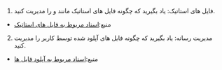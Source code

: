 1. فایل های استاتیک: یاد بگیرید که چگونه فایل های استاتیک مانند و را مدیریت
کنید.
- منبع:[اسناد مربوط به فایل های استاتیک](https://docs.djangoproject.com/en/stable/howto/static-files/)
2. مدیریت رسانه: یاد بگیرید که چگونه فایل های آپلود شده توسط کاربر را مدیریت کنید.
- منبع:[اسناد مربوط به آپلود فایل ها](https://docs.djangoproject.com/en/5.0/topics/http/file-uploads/)
